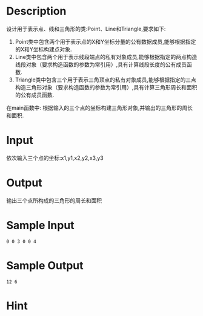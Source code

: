 # Description

设计用于表示点、线和三角形的类:Point、Line和Triangle,要求如下:

1. Point类中包含两个用于表示点的X和Y坐标分量的公有数据成员,能够根据指定的X和Y坐标构建点对象.</br>
2. Line类中包含两个用于表示线段端点的私有对象成员,能够根据指定的两点构造线段对象（要求构造函数的参数为常引用）,具有计算线段长度的公有成员函数.</br>
3. Triangle类中包含三个用于表示三角顶点的私有对象成员,能够根据指定的三点构造三角形对象（要求构造函数的参数为常引用）,具有计算三角形周长和面积的公有成员函数.</br>

在main函数中:
根据输入的三个点的坐标构建三角形对象,并输出的三角形的周长和面积.</br>

# Input

依次输入三个点的坐标:x1,y1,x2,y2,x3,y3

# Output

输出三个点所构成的三角形的周长和面积

# Sample Input

    0 0 3 0 0 4

# Sample Output

    12 6

# Hint